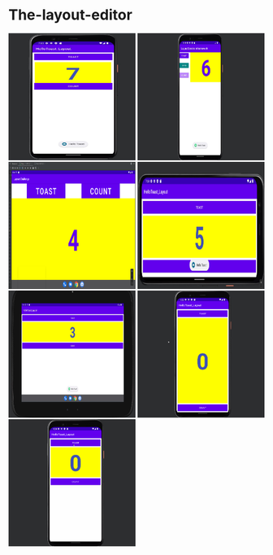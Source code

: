 # The-layout-editor

<img src="/Screenshot/Layout.jpg" width="250" height="250"/>

<img src="/Screenshot/layout constraint.jpg" width="250" height="250"/>

<img src="/Screenshot/layout_challenge.png" width="250" height="250"/>

<img src="/Screenshot/layout_land.jpg" width="250" height="250"/>

<img src="/Screenshot/layout_x-large.jpg" width="250" height="250"/>

<img src="/Screenshot/linear_layout.gif" width="250" height="250"/>

<img src="/Screenshot/relative_layout.gif" width="250" height="250"/>

